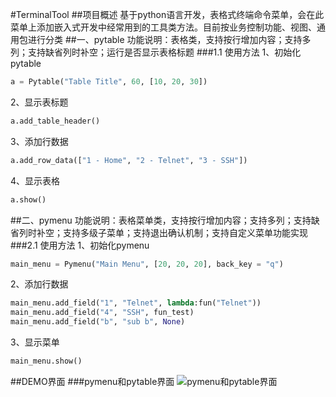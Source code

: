#TerminalTool
##项目概述
基于python语言开发，表格式终端命令菜单，会在此菜单上添加嵌入式开发中经常用到的工具类方法。目前按业务控制功能、视图、通用包进行分类
##一、pytable
功能说明：表格类，支持按行增加内容；支持多列；支持缺省列时补空；运行是否显示表格标题
###1.1 使用方法 
1、初始化pytable
```python
a = Pytable("Table Title", 60, [10, 20, 30])
```
2、显示表标题
```python
a.add_table_header()
```
3、添加行数据
```python
a.add_row_data(["1 - Home", "2 - Telnet", "3 - SSH"])
```
4、显示表格
```python
a.show()
```
##二、pymenu
功能说明：表格菜单类，支持按行增加内容；支持多列；支持缺省列时补空；支持多级子菜单；支持退出确认机制；支持自定义菜单功能实现
###2.1 使用方法
1、初始化pymenu
```python
main_menu = Pymenu("Main Menu", [20, 20, 20], back_key = "q")
```
2、添加行数据
```python
main_menu.add_field("1", "Telnet", lambda:fun("Telnet"))
main_menu.add_field("4", "SSH", fun_test)
main_menu.add_field("b", "sub b", None)
```
3、显示菜单
```python
main_menu.show()
```
##DEMO界面
###pymenu和pytable界面
![pymenu和pytable界面](https://github.com/muou55555/TerminalTool/tree/master/res/pymenu.gif "pymenu和pytable界面") 

